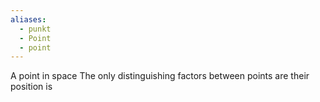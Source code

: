 ```yaml
---
aliases:
  - punkt
  - Point
  - point
---
```

A point in space
The only distinguishing factors between points are their position is